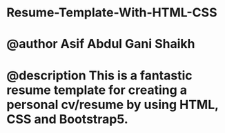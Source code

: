 ﻿<!-- @format -->

# Resume-Template-With-HTML-CSS

# @author Asif Abdul Gani Shaikh

# @description This is a fantastic resume template for creating a personal cv/resume by using HTML, CSS and Bootstrap5.
